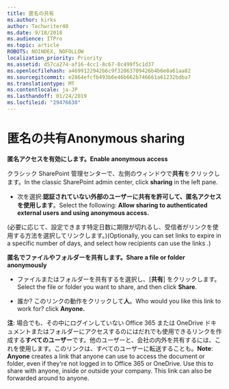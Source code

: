 ```yaml
---
title: 匿名の共有
ms.author: kirks
author: Techwriter40
ms.date: 9/18/2018
ms.audience: ITPro
ms.topic: article
ROBOTS: NOINDEX, NOFOLLOW
localization_priority: Priority
ms.assetid: d57ca274-af16-4cc1-8c67-8c499f5c1d37
ms.openlocfilehash: a4699122942b6c9f32063709426b4b6e8a61aa82
ms.sourcegitcommit: e2864efcfb493b6e46b662b746661a61232bdba7
ms.translationtype: MT
ms.contentlocale: ja-JP
ms.lasthandoff: 01/24/2019
ms.locfileid: "29476630"
---
```

# <a name="anonymous-sharing"></a><span data-ttu-id="ee418-102">匿名の共有</span><span class="sxs-lookup"><span data-stu-id="ee418-102">Anonymous sharing</span></span>

 <span data-ttu-id="ee418-103">**匿名アクセスを有効にします。**</span><span class="sxs-lookup"><span data-stu-id="ee418-103">**Enable anonymous access**</span></span>
  
<span data-ttu-id="ee418-104">クラシック SharePoint 管理センターで、左側のウィンドウで**共有**をクリックします。</span><span class="sxs-lookup"><span data-stu-id="ee418-104">In the classic SharePoint admin center, click **sharing** in the left pane.</span></span> 
  
- <span data-ttu-id="ee418-105">次を選択:**認証されていない外部のユーザーに共有を許可して、匿名アクセスを使用します**。</span><span class="sxs-lookup"><span data-stu-id="ee418-105">Select the following: **Allow sharing to authenticated external users and using anonymous access.**</span></span>
  
<span data-ttu-id="ee418-106">(必要に応じて、設定できます特定日数に期限が切れるし、受信者がリンクを使用する方法を選択してリンクします。)</span><span class="sxs-lookup"><span data-stu-id="ee418-106">(Optionally, you can set links to expire in a specific number of days, and select how recipients can use the links .)</span></span>
    
 <span data-ttu-id="ee418-107">**匿名でファイルやフォルダーを共有します。**</span><span class="sxs-lookup"><span data-stu-id="ee418-107">**Share a file or folder anonymously**</span></span>
  
- <span data-ttu-id="ee418-108">ファイルまたはフォルダーを共有するを選択し、[**共有**] をクリックします。</span><span class="sxs-lookup"><span data-stu-id="ee418-108">Select the file or folder you want to share, and then click **Share**.</span></span> 
    
- <span data-ttu-id="ee418-109">誰か? このリンクの動作をクリックして**人**。</span><span class="sxs-lookup"><span data-stu-id="ee418-109">Who would you like this link to work for? click **Anyone.**</span></span>
  
 <span data-ttu-id="ee418-p101">**注**: 場合でも、その中にログインしていない Office 365 または OneDrive ドキュメントまたはフォルダーにアクセスするのにはだれでも使用できるリンクを作成する**すべてのユーザー**です。他のユーザーと、会社の内外を共有するには、これを使用します。このリンクは、すべてのユーザーに転送することも。</span><span class="sxs-lookup"><span data-stu-id="ee418-p101">**Note**: **Anyone** creates a link that anyone can use to access the document or folder, even if they're not logged in to Office 365 or OneDrive. Use this to share with anyone, inside or outside your company. This link can also be forwarded around to anyone.</span></span> 
    

